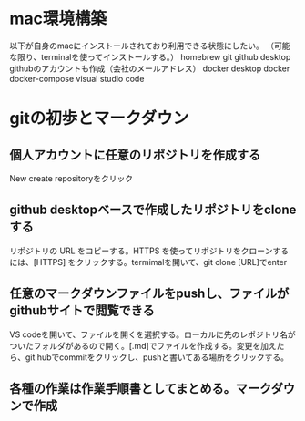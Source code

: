 # mac環境構築
以下が自身のmacにインストールされており利用できる状態にしたい。
（可能な限り、terminalを使ってインストールする。）
homebrew
git
github desktop
githubのアカウントも作成（会社のメールアドレス）
docker desktop
docker
docker-compose
visual studio code

# gitの初歩とマークダウン
## 個人アカウントに任意のリポジトリを作成する
New create repositoryをクリック
## github desktopベースで作成したリポジトリをcloneする
リポジトリの URL をコピーする。HTTPS を使ってリポジトリをクローンするには、[HTTPS] をクリックする。termimalを開いて、git clone [URL]でenter
## 任意のマークダウンファイルをpushし、ファイルがgithubサイトで閲覧できる
VS codeを開いて、ファイルを開くを選択する。ローカルに先のレポジトリ名がついたフォルダがあるので開く。[.md]でファイルを作成する。変更を加えたら、git hubでcommitをクリックし、pushと書いてある場所をクリックする。
## 各種の作業は作業手順書としてまとめる。マークダウンで作成


